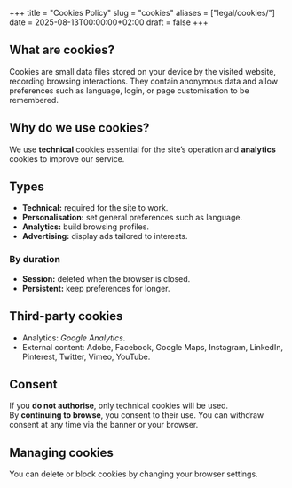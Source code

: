 +++
title = "Cookies Policy"
slug  = "cookies"
aliases = ["legal/cookies/"]
date  = 2025-08-13T00:00:00+02:00
draft = false
+++

## What are cookies?
Cookies are small data files stored on your device by the visited website, recording browsing interactions. They contain anonymous data and allow preferences such as language, login, or page customisation to be remembered.

## Why do we use cookies?
We use **technical** cookies essential for the site’s operation and **analytics** cookies to improve our service.

## Types
- **Technical:** required for the site to work.
- **Personalisation:** set general preferences such as language.
- **Analytics:** build browsing profiles.
- **Advertising:** display ads tailored to interests.

### By duration
- **Session:** deleted when the browser is closed.
- **Persistent:** keep preferences for longer.

## Third-party cookies
- Analytics: *Google Analytics*.  
- External content: Adobe, Facebook, Google Maps, Instagram, LinkedIn, Pinterest, Twitter, Vimeo, YouTube.

## Consent
If you **do not authorise**, only technical cookies will be used.  
By **continuing to browse**, you consent to their use. You can withdraw consent at any time via the banner or your browser.

## Managing cookies
You can delete or block cookies by changing your browser settings.